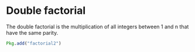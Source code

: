 # Double factorial

The double factorial is the multiplication of all integers between 1 and n that have the same parity.

```julia
Pkg.add("factorial2")
```
